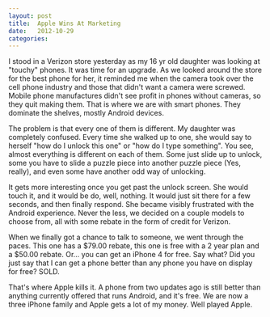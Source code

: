 ```yaml
---
layout: post
title:  Apple Wins At Marketing
date:   2012-10-29
categories:
---
```


I stood in a Verizon store yesterday as my 16 yr old daughter was looking at "touchy" phones. It was time for an upgrade. As we looked around the store for the best phone for her, it reminded me when the camera took over the cell phone industry and those that didn't want a camera were screwed. Mobile phone manufactures didn't see profit in phones without cameras, so they quit making them. That is where we are with smart phones. They dominate the shelves, mostly Android devices.

The problem is that every one of them is different. My daughter was completely confused. Every time she walked up to one, she would say to herself "how do I unlock this one" or "how do I type something". You see, almost everything is different on each of them. Some just slide up to unlock, some you have to slide a puzzle piece into another puzzle piece (Yes, really), and even some have another odd way of unlocking.

It gets more interesting once you get past the unlock screen. She would touch it, and it would be do, well, nothing. It would just sit there for a few seconds, and then finally respond. She became visibly frustrated with the Android experience. Never the less, we decided on a couple models to choose from, all with some rebate in the form of credit for Verizon.

When we finally got a chance to talk to someone, we went through the paces. This one has a $79.00 rebate, this one is free with a 2 year plan and a $50.00 rebate. Or… you can get an iPhone 4 for free. Say what? Did you just say that I can get a phone better than any phone you have on display for free? SOLD.

That's where Apple kills it. A phone from two updates ago is still better than anything currently offered that runs Android, and it's free. We are now a three iPhone family and Apple gets a lot of my money. Well played Apple.
